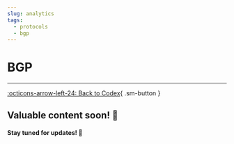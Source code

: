 ```yaml
---
slug: analytics
tags:
  - protocols
  - bgp
---
```


# **BGP**

---

[:octicons-arrow-left-24: Back to Codex](../index.md){ .sm-button }

## Valuable content soon! 🚀  
#### Stay tuned for updates! 🌟